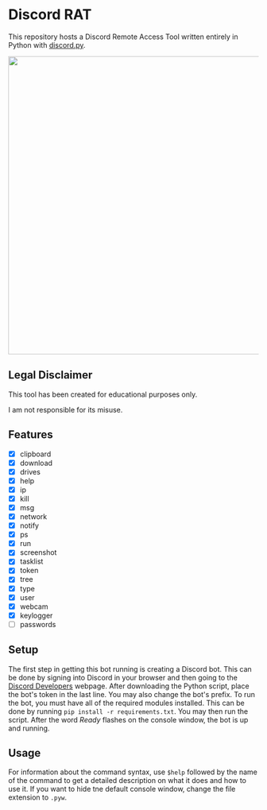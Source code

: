 # Discord RAT
This repository hosts a Discord Remote Access Tool written entirely in Python with [discord.py](https://discordpy.readthedocs.io/en/stable/).

<img src="https://i.ibb.co/rxzJ34Z/image.png" width=600>

## Legal Disclaimer
This tool has been created for educational purposes only.

I am not responsible for its misuse.

## Features
- [x] clipboard
- [x] download
- [x] drives
- [x] help
- [x] ip
- [x] kill
- [x] msg
- [x] network
- [x] notify
- [x] ps
- [x] run
- [x] screenshot
- [x] tasklist
- [x] token
- [x] tree
- [x] type
- [x] user
- [x] webcam
- [x] keylogger
- [ ] passwords

## Setup
The first step in getting this bot running is creating a Discord bot. This can be done by signing into Discord in your browser and then going to the [Discord Developers](https://discord.com/developers) webpage. After downloading the Python script, place the bot's token in the last line. You may also change the bot's prefix. To run the bot, you must have all of the required modules installed. This can be done by running ```pip install -r requirements.txt```. You may then run the script. After the word *Ready* flashes on the console window, the bot is up and running.

## Usage
For information about the command syntax, use ```$help``` followed by the name of the command to get a detailed description on what it does and how to use it. If you want to hide tne default console window, change the file extension to ```.pyw```.

